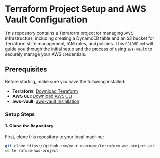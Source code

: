 # Terraform Project Setup and AWS Vault Configuration

This repository contains a Terraform project for managing AWS infrastructure, including creating a DynamoDB table and an S3 bucket for Terraform state management, IAM roles, and policies. This `README.md` will guide you through the initial setup and the process of using `aws-vault` to securely manage your AWS credentials.

## Prerequisites

Before starting, make sure you have the following installed:

- **Terraform**: [Download Terraform](https://www.terraform.io/downloads.html)
- **AWS CLI**: [Download AWS CLI](https://aws.amazon.com/cli/)
- **aws-vault**: [aws-vault Installation](https://github.com/99designs/aws-vault#installing)

### Setup Steps

#### 1. Clone the Repository

First, clone this repository to your local machine:

```bash
git clone https://github.com/your-username/terraform-aws-project.git
cd terraform-aws-project

